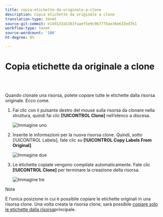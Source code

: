 ```yaml
---
title: copia-etichette-da-originale-a-clone
description: Copia etichette da originale a clone
translation-type: tm+mt
source-git-commit: e149133a5383faaef5e9c9b7775ae36e633ed7b1
workflow-type: tm+mt
source-wordcount: '106'
ht-degree: 0%

---
```



# Copia etichette da originale a clone

<br> 

Quando clonate una risorsa, potete copiare tutte le etichette dalla risorsa originale. Ecco come.

1. Fai clic con il pulsante destro del mouse sulla risorsa da clonare nella struttura, quindi fai clic **[!UICONTROL Clone]** nell’elenco a discesa.

   ![Immagine uno](/help/sky/assets/labels/copy-labels-from-original-to-clone/copy-labels-from-original-to-clone-1.jpg)

1. Inserite le informazioni per la nuova risorsa clone. Quindi, sotto [!UICONTROL Labels], fate clic su **[!UICONTROL Copy Labels From Original]**.

   ![Immagine due](/help/sky/assets/labels/copy-labels-from-original-to-clone/copy-labels-from-original-to-clone-2.jpg)

1. Le etichette copiate vengono compilate automaticamente. Fate clic **[!UICONTROL Clone]** per terminare la creazione della risorsa.

   ![Immagine tre](/help/sky/assets/labels/copy-labels-from-original-to-clone/copy-labels-from-original-to-clone-3.jpg)

>[!NOTE]
>
>È l’unica posizione in cui è possibile copiare le etichette originali in una risorsa clone. Una volta creata la risorsa clone, sarà possibile [copiare solo le etichette dalla risorsa](/help/sky/copy-labels-from-parent-to-child.md)principale.
